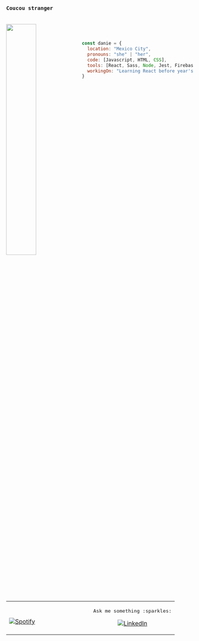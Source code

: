 <p>
  <h4><samp>Coucou stranger </samp></h4><br>
  <img align="left" width="40%" src="https://media.giphy.com/media/duu3KJnFuIAm9H3szE/giphy.gif">
</p><br>

```javascript
const danie = {
  location: "Mexico City",
  pronouns: "she" | "her",
  code: [Javascript, HTML, CSS],
  tools: [React, Sass, Node, Jest, Firebase, Figma],
  workingOn: "Learning React before year's end"
}
```
<br>
<table width="100%" align="center" style="border: none"> 
  <tr>
  <td width="50%">
    
&nbsp; <br>[![Spotify](https://github-profile-beryl.vercel.app/api/spotify)](https://open.spotify.com/user/224j5gewm545b7yadh4thhgqy)
  
  </td>
  <td width="50%">
    <p align="center"><samp>Ask me something :sparkles:</samp></p>
      <p align="center">
        <a href="https://www.linkedin.com/in/danielatorrel/" target="_blank">
        <img src="https://img.shields.io/badge/LinkedIn-0077B5?style=for-the-badge&logo=linkedin&logoColor=white&color=071A2C" alt="LinkedIn"/>
      </p>
  </a>
      
  </td>
 </table>


<!--
**danitorrel/danitorrel** is a ✨ _special_ ✨ repository because its `README.md` (this file) appears on your GitHub profile.

Here are some ideas to get you started:

- 🔭 I’m currently working on ...
- 🌱 I’m currently learning ...
- 👯 I’m looking to collaborate on ...
- 🤔 I’m looking for help with ...
- 💬 Ask me about ...
- 📫 How to reach me: ...
- 😄 Pronouns: ...
- ⚡ Fun fact: ...
-->
